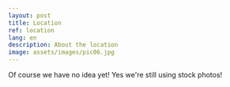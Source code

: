 ```yaml
---
layout: post
title: Location
ref: location
lang: en
description: About the location
image: assets/images/pic06.jpg
---
```


Of course we have no idea yet!
Yes we're still using stock photos!